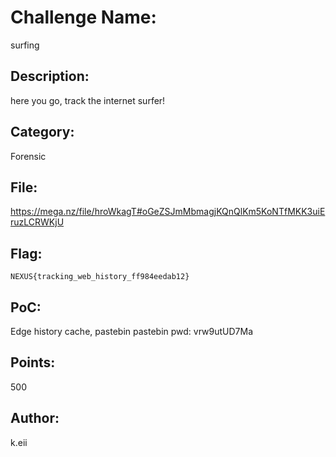 # Challenge Name:
surfing

## Description:
here you go, track the internet surfer!

## Category:
Forensic

## File:
https://mega.nz/file/hroWkagT#oGeZSJmMbmagjKQnQlKm5KoNTfMKK3uiEruzLCRWKjU

## Flag:
`NEXUS{tracking_web_history_ff984eedab12}`

## PoC:
Edge history cache, pastebin
pastebin pwd: vrw9utUD7Ma

## Points:
500

## Author:
k.eii
